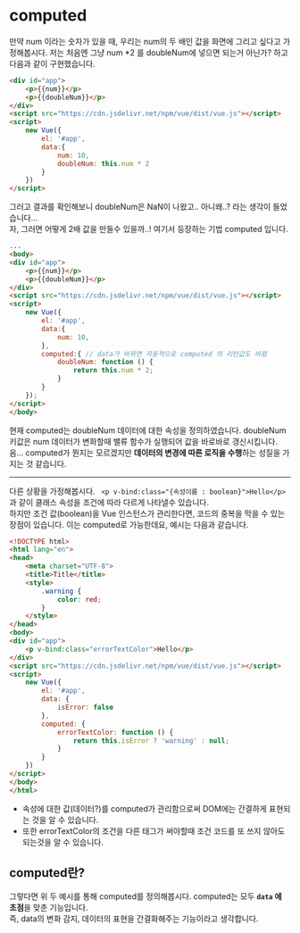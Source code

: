 # computed
만약 num 이라는 숫자가 있을 때, 우리는 num의 두 배인 값을 화면에 그리고 싶다고 가정해봅시다. 저는 처음엔 그냥 num *2 를 doubleNum에 넣으면 되는거 아닌가? 하고 다음과 같이 구현했습니다.
```html
<div id="app">
    <p>{{num}}</p>
    <p>{{doubleNum}}</p>
</div>
<script src="https://cdn.jsdelivr.net/npm/vue/dist/vue.js"></script>
<script>
    new Vue({
        el: '#app',
        data:{
            num: 10,
            doubleNum: this.num * 2
        }
    })
</script>
```
그러고 결과를 확인해보니 doubleNum은 NaN이 나왔고.. 아니왜..? 라는 생각이 들었습니다... <br>
자, 그러면 어떻게 2배 값을 만들수 있을까..! 여기서 등장하는 기법 computed 입니다.

```html
...
<body>
<div id="app">
    <p>{{num}}</p>
    <p>{{doubleNum}}</p>
</div>
<script src="https://cdn.jsdelivr.net/npm/vue/dist/vue.js"></script>
<script>
    new Vue({
        el: '#app',
        data:{
            num: 10,
        },
        computed:{ // data가 바뀌면 자동적으로 computed 의 리턴값도 바뀜
            doubleNum: function () {
                return this.num * 2;
            }
        }
    });
</script>
</body>
```
현재 computed는 doubleNum 데이터에 대한 속성을 정의하였습니다. doubleNum 키값은 num 데이터가 변화할때 밸류 함수가 실행되어 값을 바로바로 갱신시킵니다.<br>
음... computed가 뭔지는 모르겠지만 **데이터의 변경에 따른 로직을 수행**하는 성질을 가지는 것 같습니다.

---

다른 상황을 가정해봅시다. ` <p v-bind:class="{속성이름 : boolean}">Hello</p>` 과 같이 클래스 속성을 조건에 따라 다르게 나타낼수 있습니다. <br>
하지만 조건 값(boolean)을 Vue 인스턴스가 관리한다면, 코드의 중복을 막을 수 있는 장점이 있습니다. 이는 computed로 가능한데요, 예시는 다음과 같습니다.
```html
<!DOCTYPE html>
<html lang="en">
<head>
    <meta charset="UTF-8">
    <title>Title</title>
    <style>
        .warning {
            color: red;
        }
    </style>
</head>
<body>
<div id="app">
    <p v-bind:class="errorTextColor">Hello</p>
</div>
<script src="https://cdn.jsdelivr.net/npm/vue/dist/vue.js"></script>
<script>
    new Vue({
        el: '#app',
        data: {
            isError: false
        },
        computed: {
            errorTextColor: function () {
                return this.isError ? 'warning' : null;
            }
        }
    })
</script>
</body>
</html>
```
- 속성에 대한 값(데이터?)를 computed가 관리함으로써 DOM에는 간결하게 표현되는 것을 알 수 있습니다.
- 또한 errorTextColor의 조건을 다른 태그가 써야할때 조건 코드를 또 쓰지 않아도 되는것을 알 수 있습니다.

## computed란?
그렇다면 위 두 예시를 통해 computed를 정의해봅시다. computed는 모두 **`data` 에 초점**을 맞춘 기능입니다.<br> 
즉, data의 변화 감지, 데이터의 표현을 간결화해주는 기능이라고 생각합니다.

